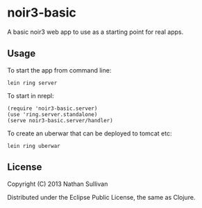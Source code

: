 # noir3-basic

A basic noir3 web app to use as a starting point for real apps.

## Usage

To start the app from command line:

    lein ring server

To start in nrepl:

    (require 'noir3-basic.server)
    (use 'ring.server.standalone)
    (serve noir3-basic.server/handler)

To create an uberwar that can be deployed to tomcat etc:

    lein ring uberwar

## License

Copyright (C) 2013 Nathan Sullivan

Distributed under the Eclipse Public License, the same as Clojure.


